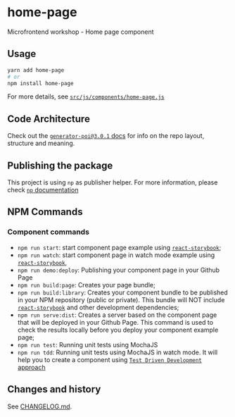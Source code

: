 # home-page 

Microfrontend workshop - Home page component


## Usage

```bash
yarn add home-page
# or 
npm install home-page
```

For more details, see [`src/js/components/home-page.js`](./src/js/components/home-page.js)


## Code Architecture

Check out the [`generator-poi@3.0.1`
docs](https://github.com/willmendesneto/generator-poi/tree/v3.0.1#code-architecture)
for info on the repo layout, structure and meaning.


## Publishing the package

This project is using `np` as publisher helper. For more information, please check [`np` documentation](https://github.com/sindresorhus/np#readme)


## NPM Commands

### Component commands

- `npm run start`:  start component page example using [`react-storybook`](https://github.com/storybooks/storybook);
- `npm run watch`:  start component page in watch mode example using [`react-storybook`](https://github.com/storybooks/storybook),
- `npm run demo:deploy`: Publishing your component page in your Github Page
- `npm run build:page`: Creates your page bundle;
- `npm run build:library`: Creates your component bundle to be published in your NPM repository (public or private). This bundle will NOT include [`react-storybook`](https://github.com/storybooks/storybook) and other development dependencies;
- `npm run serve:dist`: Creates a server based on the component page that will be deployed in your Github Page. This command is used to check the results locally before you deploy your component example page;
- `npm run test`: Running unit tests using MochaJS
- `npm run tdd`: Running unit tests using MochaJS in watch mode. It will help you to create a component using [`Test Driven Development` approach](https://en.wikipedia.org/wiki/Test-driven_development)


## Changes and history

See [CHANGELOG.md](./CHANGELOG.md).
